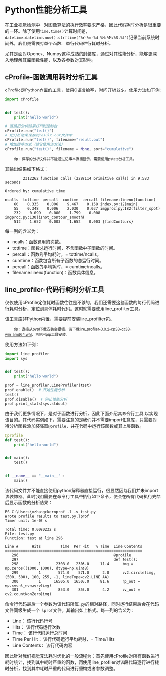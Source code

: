 # Python性能分析工具

在工业视觉检测中，对图像算法的执行效率要求严格，因此代码耗时分析是很重要的一环。除了使用`time.time()`计算时间差，`datetime.datetime.now().strftime('%Y-%m-%d %H:%M:%S.%f')`记录当前系统时间外，我们更需要对单个函数、单行代码进行耗时分析。

尤其是面对Opencv、Numpy这种成熟的封装库，通过对其性能分析，能够更深入地理解其库函数性能，以及各参数对其影响。

## cProfile-函数调用耗时分析工具

cProfile是Python内置的工具，使用C语言编写，时间开销较少。使用方法如下例:
```python
import cProfile


def test():
    print("hello world")

# 直接把分析结果打印到控制台
cProfile.run("test()")
# 把分析结果保存到result.out文件中
cProfile.run("test()", filename="result.out")
# 增加排序方式（建议使用该方法）
cProfile.run("test()", filename = None, sort="cumulative")
```
&emsp;&emsp;<small>tip：保存的分析文件并不能通过记事本直接显示，需要使用pstats分析工具。</small>

其输出结果如下格式：
```shell
        2312262 function calls (2282114 primitive calls) in 9.583 seconds

Ordered by: cumulative time

ncalls  tottime  percall  cumtime  percall filename:lineno(function)
    60    0.335    0.006    9.467    0.158 index.py:19(main)  
    55    0.348    0.006    2.030    0.037 imgproc.py:182(filter_spot)
    232    0.099    0.000    1.799    0.008 imgproc.py:130(isnot_contour_smooth)
    512    1.652    0.003    1.652    0.003 {findContours}     
```
每一列的含义为：
- ncalls：函数调用的次数。
- tottime：函数总运行时间，不含函数中子函数的时间。
- percall：函数的平均耗时，= tottime/ncalls。
- cumtime：函数包含所有子函数的总运行时间。
- percall：函数的平均耗时，= cumtime/ncalls。
- filename:lineno(function)：函数具体信息。
  
## line_profiler-代码行耗时分析工具

仅仅使用cProfile定位耗时函数往往是不够的，我们还需要这些函数的每行代码进行耗时分析，定位到具体耗时代码。这时就需要使用line_profilter工具。

该工具库非Python内置，需要提前安装line_profilter包。

&emsp;&emsp;<small>tip：直接从pypl下载安装会报错，请下载[line_profiler-3.0.2-cp38-cp38-win_amd64.whl](https://sigmasquarescom.sharepoint.com/sites/ss-technical/Shared%20Documents/Forms/AllItems.aspx?RootFolder=%2fsites%2fss%2dtechnical%2fShared%20Documents%2fGeneral%2f5%2e%20Software&FolderCTID=0x0120003C17CAFD4E62424F9D3D07185CEB0F28)，再使用pip工具安装。</small>

使用方法如下例：
```python
import line_profiler
import sys


def test():
    print("hello world")

prof = line_profiler.LineProfiler(test)
prof.enable()  # 开始性能分析
test()
prof.disable()  # 停止性能分析
prof.print_stats(sys.stdout)
```
由于我们更多情况下，是对子函数进行分析，因此下面介绍其命令行工具,以实现该目的。其代码实例如下，需要注意的是我们并不需要import任意库，只需要对待分析函数添加装饰器`@profile`，并在代码中运行该函数或其上层函数。
```python
@profile
def test():
    print("hello world")


def main():
    test()


if __name__ == "__main__" :
    main()
```
该代码文件并不能直接使用python解释器直接运行，很显然因为我们并未import该装饰器。此时我们需要在命令行工具中执行如下命令，便会在所有代码执行完毕后显示函数的分析结果：
```shell
PS C:\Users\xzhang>kernprof -l -v test.py
Wrote profile results to test.py.lprof
Timer unit: 1e-07 s

Total time: 0.0020232 s
File: test.py
Function: test at line 296

Line #      Hits         Time  Per Hit   % Time  Line Contents
==============================================================
   296                                           @profile
   297                                           def test():
   298         1       2303.0   2303.0     11.4      img = np.zeros((1000, 1000), dtype=np.uint8)      
   299         1        571.0    571.0      2.8      cv2.circle(img, (500, 500), 100, 255, -1, lineType=cv2.LINE_AA)
   300         1      16505.0  16505.0     81.6      np_out = np.count_nonzero(img)
   301         1        853.0    853.0      4.2      cv_out = cv2.countNonZero(img)
```
命令行代码最后一个参数为该代码所属`.py`的相对路径，同时运行结束后会在代码文件同级生成一个`.lprof`文件。其输出如上格式。每一列的含义为：
- Line： 该行代码行号
- Hits： 该行代码运行次数
- Time： 该行代码运行总时间
- Time Per Hit： 该行代码运行平均耗时，= Time/Hits
- Line Contents： 该行代码内容
  

因此针对我们视觉算法耗时优化的一般流程为：首先使用cProfile对所有函数进行耗时统计，找到其中耗时严重的函数，再使用line_profiler对该段代码逐行进行耗时分析，找到其中耗时严重的代码进行重构或者参数调整。 

